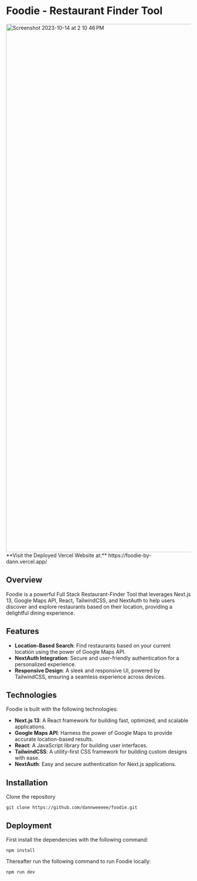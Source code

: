 # Foodie - Restaurant Finder Tool

<img width="1440" alt="Screenshot 2023-10-14 at 2 10 46 PM" src="https://github.com/dannweeeee/foodie/assets/42776950/84136c4b-e9f4-4871-b752-4e42d0e45036">
<br />
**Visit the Deployed Vercel Website at:** https://foodie-by-dann.vercel.app/

## Overview

Foodie is a powerful Full Stack Restaurant-Finder Tool that leverages Next.js 13, Google Maps API, React, TailwindCSS, and NextAuth to help users discover and explore restaurants based on their location, providing a delightful dining experience.

## Features

- **Location-Based Search**: Find restaurants based on your current location using the power of Google Maps API.
- **NextAuth Integration**: Secure and user-friendly authentication for a personalized experience.
- **Responsive Design**: A sleek and responsive UI, powered by TailwindCSS, ensuring a seamless experience across devices.

## Technologies

Foodie is built with the following technologies:

- **Next.js 13**: A React framework for building fast, optimized, and scalable applications.
- **Google Maps API**: Harness the power of Google Maps to provide accurate location-based results.
- **React**: A JavaScript library for building user interfaces.
- **TailwindCSS**: A utility-first CSS framework for building custom designs with ease.
- **NextAuth**: Easy and secure authentication for Next.js applications.

## Installation

Clone the repository

```
git clone https://github.com/dannweeeee/foodie.git
```

## Deployment

First install the dependencies with the following command:

```
npm install
```

Thereafter run the following command to run Foodie locally:

```
npm run dev
```
